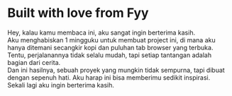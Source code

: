 # Built with love from Fyy
Hey, kalau kamu membaca ini, aku sangat ingin berterima kasih.<br>
Aku menghabiskan 1 mingguku untuk membuat project ini, di mana aku hanya ditemani secangkir kopi dan puluhan tab browser yang terbuka.<br>
Tentu, perjalanannya tidak selalu mudah, tapi setiap tantangan adalah bagian dari cerita.<br>
Dan ini hasilnya, sebuah proyek yang mungkin tidak sempurna, tapi dibuat dengan sepenuh hati. Aku harap ini bisa memberimu sedikit inspirasi.<br>
Sekali lagi aku ingin berterima kasih.
